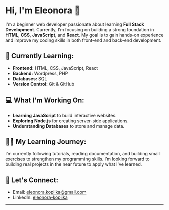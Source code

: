 # Hi, I'm Eleonora 👋

I'm a beginner web developer passionate about learning **Full Stack Development**. Currently, I’m focusing on building a strong foundation in **HTML**, **CSS**, **JavaScript**, and **React**. My goal is to gain hands-on experience and improve my coding skills in both front-end and back-end development.

## 🌱 Currently Learning:

- **Frontend:** HTML, CSS, JavaScript, React
- **Backend:** Wordpress, PHP
- **Databases:** SQL
- **Version Control:** Git & GitHub

## 💻 What I'm Working On:

- **Learning JavaScript** to build interactive websites.
- **Exploring Node.js** for creating server-side applications.
- **Understanding Databases** to store and manage data.

## 🧑‍💻 My Learning Journey:

I’m currently following tutorials, reading documentation, and building small exercises to strengthen my programming skills. I’m looking forward to building real projects in the near future to apply what I've learned.

## 💬 Let's Connect:

- Email: eleonora.kopiika@gmail.com
- LinkedIn: [eleonora-kopiika](https://www.linkedin.com/in/eleonora-kopiika/)

---
